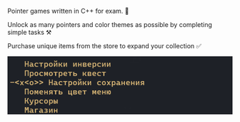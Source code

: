 Pointer games written in C++ for exam. 📙

Unlock as many pointers and color themes as possible by completing simple tasks ⚒️

Purchase unique items from the store to expand your collection ✅

![Screnshot](https://github.com/Qwexaro/photos/blob/main/Снимок%20экрана%202025-02-12%20223334.png)
